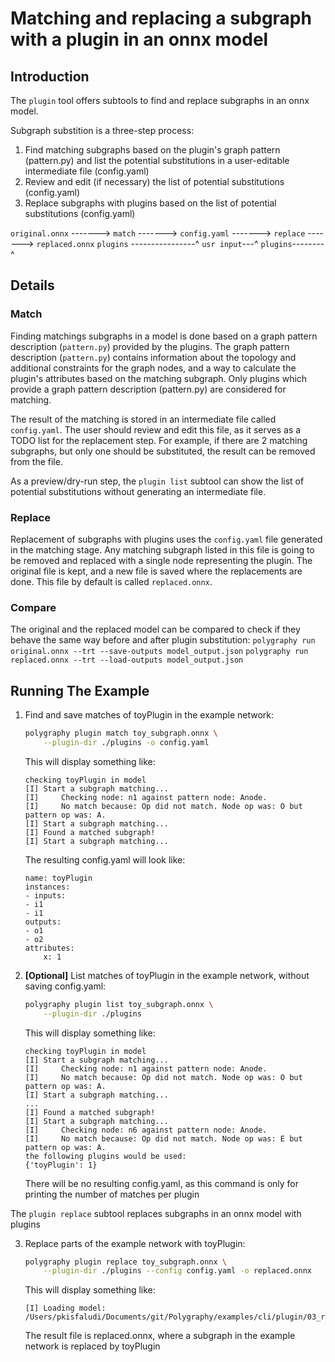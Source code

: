 # Matching and replacing a subgraph with a plugin in an onnx model


## Introduction

The `plugin` tool offers subtools to find and replace subgraphs in an onnx model.

Subgraph substition is a three-step process:
1. Find matching subgraphs based on the plugin's graph pattern (pattern.py) and list the potential substitutions in a user-editable intermediate file (config.yaml)
2. Review and edit (if necessary) the list of potential substitutions (config.yaml)
3. Replace subgraphs with plugins based on the list of potential substitutions (config.yaml)


`original.onnx` -------> `match` -------> `config.yaml` -------> `replace` -------> `replaced.onnx`
`plugins` ----------------^   `usr input`---^    `plugins`--------^

## Details

### Match
Finding matchings subgraphs in a model is done based on a graph pattern description (`pattern.py`) provided by the plugins.
The graph pattern description (`pattern.py`) contains information about the topology and additional constraints for the graph nodes, and a way to calculate the plugin's attributes based on the matching subgraph.
Only plugins which provide a graph pattern description (pattern.py) are considered for matching.

The result of the matching is stored in an intermediate file called `config.yaml`.
The user should review and edit this file, as it serves as a TODO list for the replacement step. For example, if there are 2 matching subgraphs, but only one should be substituted, the result can be removed from the file.

As a preview/dry-run step, the `plugin list` subtool can show the list of potential substitutions without generating an intermediate file.

### Replace
Replacement of subgraphs with plugins uses the `config.yaml` file generated in the matching stage. Any matching subgraph listed in this file is going to be removed and replaced with a single node representing the plugin. The original file is kept, and a new file is saved where the replacements are done. This file by default is called `replaced.onnx`.

### Compare
The original and the replaced model can be compared to check if they behave the same way before and after plugin substitution:
`polygraphy run original.onnx --trt --save-outputs model_output.json`
`polygraphy run replaced.onnx --trt --load-outputs model_output.json`

## Running The Example

1. Find and save matches of toyPlugin in the example network:

    ```bash
    polygraphy plugin match toy_subgraph.onnx \
        --plugin-dir ./plugins -o config.yaml
    ```

    <!-- Polygraphy Test: Ignore Start -->
    This will display something like:

    ```
    checking toyPlugin in model
    [I] Start a subgraph matching...
    [I] 	Checking node: n1 against pattern node: Anode.
    [I] 	No match because: Op did not match. Node op was: O but pattern op was: A.
    [I] Start a subgraph matching...
    [I] Found a matched subgraph!
    [I] Start a subgraph matching...
    ```

    The resulting config.yaml will look like:

    ```
    name: toyPlugin
    instances:
    - inputs:
    - i1
    - i1
    outputs:
    - o1
    - o2
    attributes:
        x: 1
    ```
    <!-- Polygraphy Test: Ignore End -->

2. **[Optional]** List matches of toyPlugin in the example network, without saving config.yaml:

    ```bash
    polygraphy plugin list toy_subgraph.onnx \
        --plugin-dir ./plugins
    ```

    <!-- Polygraphy Test: Ignore Start -->
    This will display something like:

    ```
    checking toyPlugin in model
    [I] Start a subgraph matching...
    [I] 	Checking node: n1 against pattern node: Anode.
    [I] 	No match because: Op did not match. Node op was: O but pattern op was: A.
    [I] Start a subgraph matching...
    ...
    [I] Found a matched subgraph!
    [I] Start a subgraph matching...
    [I] 	Checking node: n6 against pattern node: Anode.
    [I] 	No match because: Op did not match. Node op was: E but pattern op was: A.
    the following plugins would be used:
    {'toyPlugin': 1}
    ```

    There will be no resulting config.yaml, as this command is only for printing the number of matches per plugin
    <!-- Polygraphy Test: Ignore End -->

The `plugin replace` subtool replaces subgraphs in an onnx model with plugins


3. Replace parts of the example network with toyPlugin:

    ```bash
    polygraphy plugin replace toy_subgraph.onnx \
        --plugin-dir ./plugins --config config.yaml -o replaced.onnx
    ```

    <!-- Polygraphy Test: Ignore Start -->
    This will display something like:

    ```
    [I] Loading model: /Users/pkisfaludi/Documents/git/Polygraphy/examples/cli/plugin/03_replace_subgraph_with_a_plugin/toy_subgraph.onnx
    ```

    The result file is replaced.onnx, where a subgraph in the example network is replaced by toyPlugin
    <!-- Polygraphy Test: Ignore End -->
